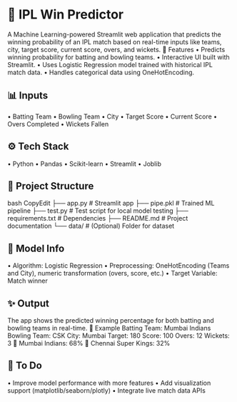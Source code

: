 # 🏏 IPL Win Predictor
A Machine Learning-powered Streamlit web application that predicts the winning probability of an IPL match based on real-time inputs like teams, city, target score, current score, overs, and wickets.
🚀 Features
•	Predicts winning probability for batting and bowling teams.
•	Interactive UI built with Streamlit.
•	Uses Logistic Regression model trained with historical IPL match data.
•	Handles categorical data using OneHotEncoding.
## 📊 Inputs
•	Batting Team
•	Bowling Team
•	City
•	Target Score
•	Current Score
•	Overs Completed
•	Wickets Fallen
## ⚙️ Tech Stack
•	Python
•	Pandas
•	Scikit-learn
•	Streamlit
•	Joblib
## 📁 Project Structure
bash
CopyEdit
├── app.py               # Streamlit app
├── pipe.pkl             # Trained ML pipeline
├── test.py              # Test script for local model testing
├── requirements.txt     # Dependencies
├── README.md            # Project documentation
└── data/                # (Optional) Folder for dataset
## 🧠 Model Info
•	Algorithm: Logistic Regression
•	Preprocessing: OneHotEncoding (Teams and City), numeric transformation (overs, score, etc.)
•	Target Variable: Match winner

## ✨ Output
The app shows the predicted winning percentage for both batting and bowling teams in real-time.
🧪 Example
Batting Team: Mumbai Indians
Bowling Team: CSK
City: Mumbai
Target: 180
Score: 100
Overs: 12
Wickets: 3
🔹 Mumbai Indians: 68%
🔸 Chennai Super Kings: 32%
## 📌 To Do
•	Improve model performance with more features
•	Add visualization support (matplotlib/seaborn/plotly)
•	Integrate live match data APIs

